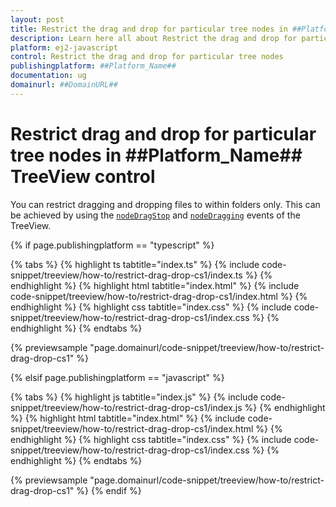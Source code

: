 ```yaml
---
layout: post
title: Restrict the drag and drop for particular tree nodes in ##Platform_Name## TreeView control | Syncfusion
description: Learn here all about Restrict the drag and drop for particular tree nodes in Syncfusion ##Platform_Name## TreeView control of Syncfusion Essential JS 2 and more.
platform: ej2-javascript
control: Restrict the drag and drop for particular tree nodes
publishingplatform: ##Platform_Name##
documentation: ug
domainurl: ##DomainURL##
---
```


# Restrict drag and drop for particular tree nodes in ##Platform_Name## TreeView control

You can restrict dragging and dropping files to within folders only. This can be achieved by using the [`nodeDragStop`](../../api/treeview#nodedragstop) and [`nodeDragging`](../../api/treeview#nodedragging) events of the TreeView.

{% if page.publishingplatform == "typescript" %}

 {% tabs %}
{% highlight ts tabtitle="index.ts" %}
{% include code-snippet/treeview/how-to/restrict-drag-drop-cs1/index.ts %}
{% endhighlight %}
{% highlight html tabtitle="index.html" %}
{% include code-snippet/treeview/how-to/restrict-drag-drop-cs1/index.html %}
{% endhighlight %}
{% highlight css tabtitle="index.css" %}
{% include code-snippet/treeview/how-to/restrict-drag-drop-cs1/index.css %}
{% endhighlight %}
{% endtabs %}
        
{% previewsample "page.domainurl/code-snippet/treeview/how-to/restrict-drag-drop-cs1" %}

{% elsif page.publishingplatform == "javascript" %}

{% tabs %}
{% highlight js tabtitle="index.js" %}
{% include code-snippet/treeview/how-to/restrict-drag-drop-cs1/index.js %}
{% endhighlight %}
{% highlight html tabtitle="index.html" %}
{% include code-snippet/treeview/how-to/restrict-drag-drop-cs1/index.html %}
{% endhighlight %}
{% highlight css tabtitle="index.css" %}
{% include code-snippet/treeview/how-to/restrict-drag-drop-cs1/index.css %}
{% endhighlight %}
{% endtabs %}

{% previewsample "page.domainurl/code-snippet/treeview/how-to/restrict-drag-drop-cs1" %}
{% endif %}